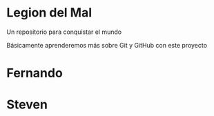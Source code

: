 # Legion del Mal
Un repositorio para conquistar el mundo

Básicamente aprenderemos más sobre Git y GitHub con este proyecto


# Fernando
# Steven